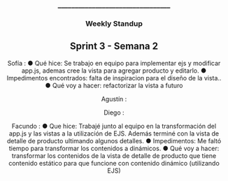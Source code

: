 <h3 align="center">_________________________________</h3>

<h3 align="center">Weekly Standup</h3>

<h2 align="center">Sprint 3 - Semana 2</h2>

<p align=center> Sofía : 
● Qué hice: Se trabajo en equipo para implementar ejs y modificar app.js, ademas cree la vista para agregar producto y editarlo.
● Impedimentos encontrados: falta de inspiracion para el diseño de la vista..
● Qué voy a hacer: refactorizar la vista a futuro </p>

<p align=center> Agustín : </p>

<p align=center> Diego : </p>

<p align=center> Facundo : 
● Que hice: Trabajé junto al equipo en la transformación del app.js y las vistas a la utilización de EJS. Además terminé con la vista de detalle de producto ultimando algunos detalles.
● Impedimentos: Me faltó tiempo para transformar los contenidos a dinámicos.
● Qué voy a hacer: transformar los contenidos de la vista de detalle de producto que tiene contenido estático para que funcione con contenido dinámico (utilizando EJS)
</p>

